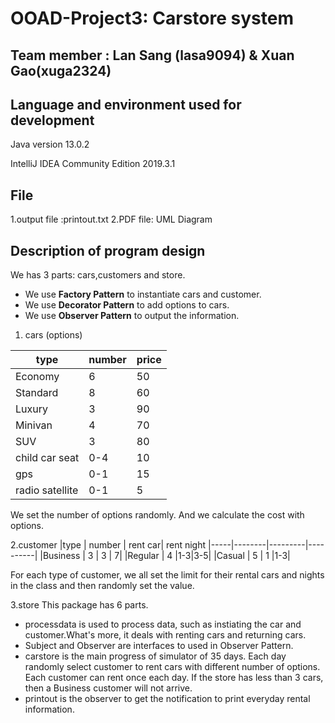 # OOAD-Project3: Carstore system
## Team member : Lan Sang (lasa9094)  & Xuan Gao(xuga2324)

## Language and environment used for development 
Java version 13.0.2

IntelliJ IDEA Community Edition 2019.3.1

## File
1.output file :printout.txt
2.PDF file: UML Diagram

## Description of program design
We has 3 parts: cars,customers and store.
* We use **Factory Pattern** to instantiate cars and customer.
* We use **Decorator Pattern** to add options to cars.
* We use **Observer Pattern** to output the information.

1. cars (options)

|type | number | price|
|-----|--------|------| 
|Economy | 6 | 50|
|Standard| 8 | 60|
|Luxury  | 3 | 90|
|Minivan | 4 | 70|
|SUV     | 3 | 80|
|child car seat| 0-4 | 10|
|gps     | 0-1 |15|
|radio satellite| 0-1 | 5|

We set the number of options randomly. And we calculate the cost with options.

2.customer
|type | number | rent car| rent night
|-----|--------|---------|----------|
|Business | 3 | 3 | 7|
|Regular  | 4 |1-3|3-5|
|Casual   | 5 | 1 |1-3|

For each type of customer, we all set the limit for their rental cars and nights in the class and then randomly set the value.

3.store
This package has 6 parts.
* processdata is used to process data, such as instiating the car and customer.What's more, it deals with renting cars and returning cars.
* Subject and Observer are interfaces to used in Observer Pattern.
* carstore is the main progress of simulator of 35 days. Each day randomly select customer to rent cars with different number of options. Each customer can rent once each day.  If the store has less than 3 cars, then a Business customer will not arrive.
* printout is the observer to get the notification to print everyday rental information.
